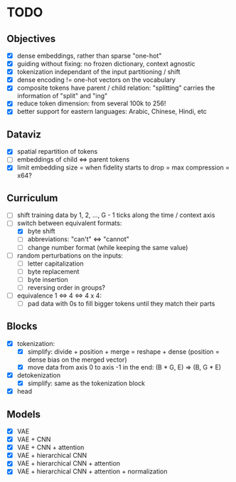 # TODO

## Objectives

- [x] dense embeddings, rather than sparse "one-hot"
- [x] guiding without fixing: no frozen dictionary, context agnostic
- [x] tokenization independant of the input partitioning / shift
- [x] dense encoding != one-hot vectors on the vocabulary
- [x] composite tokens have parent / child relation: "splitting" carries the information of "split" and "ing"
- [x] reduce token dimension: from several 100k to 256!
- [x] better support for eastern languages: Arabic, Chinese, Hindi, etc

## Dataviz

- [x] spatial repartition of tokens
- [ ] embeddings of child <=> parent tokens
- [x] limit embedding size = when fidelity starts to drop = max compression = x64?

## Curriculum

- [ ] shift training data by 1, 2, ..., G - 1 ticks along the time / context axis
- [ ] switch between equivalent formats:
    - [x] byte shift
    - [ ] abbreviations: "can't" <=> "cannot"
    - [ ] change number format (while keeping the same value)
- [ ] random perturbations on the inputs:
    - [ ] letter capitalization
    - [ ] byte replacement
    - [ ] byte insertion
    - [ ] reversing order in groups?
- [ ] equivalence 1 <=> 4 <=> 4 x 4:
    - [ ] pad data with 0s to fill bigger tokens until they match their parts

## Blocks

- [x] tokenization:
    - [x] simplify: divide + position + merge = reshape + dense (position = dense bias on the merged vector)
    - [x] move data from axis 0 to axis -1 in the end: (B * G, E) => (B, G * E)
- [x] detokenization
    - [x] simplify: same as the tokenization block
- [x] head

## Models

- [x] VAE
- [x] VAE + CNN
- [x] VAE + CNN + attention
- [x] VAE + hierarchical CNN
- [x] VAE + hierarchical CNN + attention
- [x] VAE + hierarchical CNN + attention + normalization
